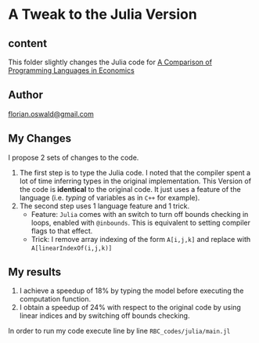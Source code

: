 
# A Tweak to the Julia Version


## content

This folder slightly changes the Julia code for [A Comparison of Programming Languages in Economics](http://economics.sas.upenn.edu/~jesusfv/comparison_languages.pdf)

## Author

florian.oswald@gmail.com

## My Changes

I propose 2 sets of changes to the code.

1. The first step is to type the Julia code. I noted that the compiler spent a lot of time inferring types in the original implementation. This Version of the code is **identical** to the original code. It just uses a feature of the language (i.e. *typing* of variables as in `C++` for example).
2. The second step uses 1 language feature and 1 trick.
	* Feature: `Julia` comes with an switch to turn off bounds checking in loops, enabled with `@inbounds`. This is equivalent to setting compiler flags to that effect.
	* Trick: I remove array indexing of the form `A[i,j,k]` and replace with `A[linearIndexOf(i,j,k)]`


## My results

1. I achieve a speedup of 18% by typing the model before executing the computation function. 
2. I obtain a speedup of 24% with respect to the original code by using linear indices and by switching off bounds checking.

In order to run my code execute line by line `RBC_codes/julia/main.jl`


